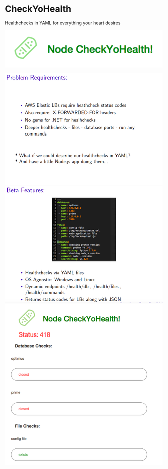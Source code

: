 # CheckYoHealth
Healthchecks in YAML for everything your heart desires

<p align="center">
  <img src="https://github.com/Cryptophobia/CheckYoHealth/blob/master/presentation/image1.png?raw=true" alt="Title Image"/>
</p>
   
![The Problem](/presentation/image2.png?raw=true "Problem")  
![YAML](/presentation/image3.png?raw=true "YAML")  
![Front Page](/presentation/image4.png?raw=true "Design")  
